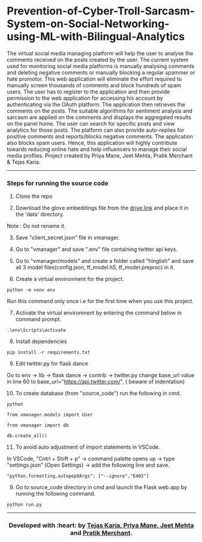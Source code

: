 # Prevention-of-Cyber-Troll-Sarcasm-System-on-Social-Networking-using-ML-with-Bilingual-Analytics
The virtual social media managing platform will help the user to analyse the comments received on the posts created by the user. The current system used for monitoring social media platforms is manually analysing comments and deleting negative comments or manually blocking a regular spammer or hate promotor. This web application will eliminate the effort required to manually screen thousands of comments and block hundreds of spam users. The user has to register to the application and then provide permission to the web application for accessing his account by authenticating via the OAuth platform. The application then retrieves the comments on the posts.  The suitable algorithms for sentiment analysis and sarcasm are applied on the comments and displays the aggregated results on the panel home. The user can search for specific posts and view analytics for those posts. The platform can also provide auto-replies for positive comments and reports/blocks negative comments.  The application also blocks spam users.  Hence, this application will highly contribute towards reducing online hate and help influencers to manage their social media profiles.
Project created by Priya Mane, Jeet Mehta, Pratik Merchant & Tejas Karia.
***
### Steps for running the source code

1. Clone the repo 

2. Download the glove embeddings file from the [drive link](https://drive.google.com/file/d/1Lh7W538MowOk7UTsI-jD2n4VI25ZZdOf/view?usp=sharing)
and place it in the 'data' directory.

Note : Do not rename it.

3. Save "client_secret.json" file in vmanager.

4. Go to "vmanager" and save ".env" file containing twitter api keys.

5. Go to "vmanager/models" and create a folder called "hinglish" and save all 3 model files(config.json, tf_model.h5, tf_model.preproc) in it.

6. Create a virtual environment for the project.

```
python -m venv env
```
Run this command only once i.e for the first time when you use this project.

7. Activate the virtual environment by entering the command below in command prompt.

```
.\env\Scripts\activate
```

8. Install dependencies
```
pip install -r requirements.txt
```

9. Edit twitter.py for flask dance

Go to env -> lib -> flask dance -> contrib -> twitter.py
change base_url value in line 60 to
base_url="https://api.twitter.com/",
( beware of indentation)

10. To create database (from "source_code") run the following in cmd.

```
python 

from vmanager.models import User

from vmanager import db

db.create_all()
```

11. To avoid auto adjustment of import statements in VSCode.

In VSCode, "Cntrl + Shift + p" -> command palette opens up -> type "settings.json" (Open Settings) -> add the following line and save. 

```
"python.formatting.autopep8Args": ["--ignore","E402"] 
```


9. Go to source_code directory in cmd and launch the Flask web app by running the following command.

```
python run.py
```

***

<h3 align="center"><b>Developed with :heart: by <a href="https://github.com/tejaskaria">Tejas Karia</a>,<a href="https://github.com/priya-mane"> Priya Mane</a>,<a href="https://github.com/JeetMehta99"> Jeet Mehta</a> and <a href="https://github.com/pratik6725">Pratik Merchant</a>.</b></h1>
